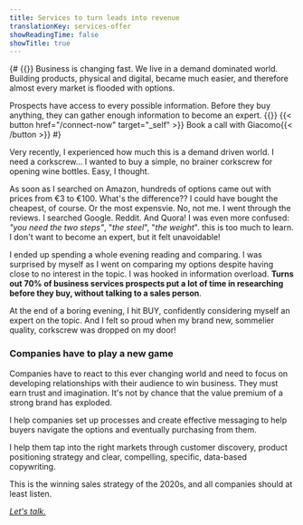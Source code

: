 ```yaml
---
title: Services to turn leads into revenue
translationKey: services-offer
showReadingTime: false
showTitle: true
---
```


{# {{<lead>}} Business is changing fast. We live in a demand dominated world. Building products, physical and digital, became much easier, and therefore almost every market is flooded with options.

Prospects have access to every possible information. Before they buy anything, they can gather enough information to become an expert.
{{</lead>}}
{{< button href="/connect-now" target="_self" >}}
Book a call with Giacomo{{< /button >}} #}

Very recently, I experienced how much this is a demand driven world. I need a corkscrew... I wanted to buy a simple, no brainer corkscrew for opening wine bottles. Easy, I thought.

As soon as I searched on Amazon, hundreds of options came out with prices from €3 to €100. What's the difference?? I could have bought the cheapest, of course. Or the most expensvie. No, not me. I went through the reviews. I searched Google. Reddit. And Quora! I was even more confused: _"you need the two steps"_, "_the steel_", "_the weight_". this is too much to learn. I don't want to become an expert, but it felt unavoidable!

I ended up spending a whole evening reading and comparing. I was surprised by myself as I went on comparing my options despite having close to no interest in the topic. I was hooked in information overload. **Turns out 70% of business services prospects put a lot of time in researching before they buy, without talking to a sales person**.

At the end of a boring evening, I hit BUY, confidently considering myself an expert on the topic. And I felt so proud when my brand new, sommelier quality, corkscrew was dropped on my door!

### Companies have to play a new game

Companies have to react to this ever changing world and need to focus on developing relationships with their audience to win business. They must earn trust and imagination. It's not by chance that the value premium of a strong brand has exploded.

I help companies set up processes and create effective messaging to help buyers navigate the options and eventually purchasing from them.

I help them tap into the right markets through customer discovery, product positioning strategy and clear, compelling, specific, data-based copywriting.

This is the winning sales strategy of the 2020s, and all companies should at least listen.

[_Let's talk._](/connect-now)
